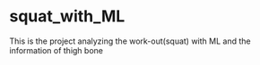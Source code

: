 # squat_with_ML
This is the project analyzing the work-out(squat) with ML and the information of thigh bone

